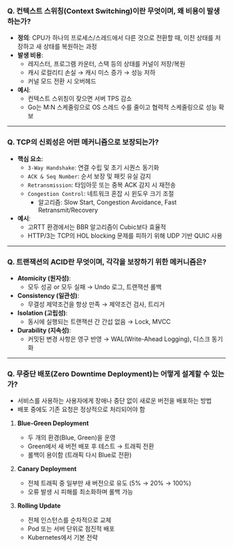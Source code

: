 ### Q. 컨텍스트 스위칭(Context Switching)이란 무엇이며, 왜 비용이 발생하는가?

- **정의**: CPU가 하나의 프로세스/스레드에서 다른 것으로 전환할 때, 이전 상태를 저장하고 새 상태를 복원하는 과정
- **발생 비용**:
  - 레지스터, 프로그램 카운터, 스택 등의 상태를 커널이 저장/복원
  - 캐시 로컬리티 손실 → 캐시 미스 증가 → 성능 저하
  - 커널 모드 전환 시 오버헤드
- **예시**:
  - 컨텍스트 스위칭이 잦으면 서버 TPS 감소
  - Go는 M:N 스케줄링으로 OS 스레드 수를 줄이고 협력적 스케줄링으로 성능 확보

---

### Q. TCP의 신뢰성은 어떤 메커니즘으로 보장되는가?

- **핵심 요소**:
  - `3-Way Handshake`: 연결 수립 및 초기 시퀀스 동기화
  - `ACK & Seq Number`: 순서 보장 및 패킷 유실 감지
  - `Retransmission`: 타임아웃 또는 중복 ACK 감지 시 재전송
  - `Congestion Control`: 네트워크 혼잡 시 윈도우 크기 조절
    - 알고리즘: Slow Start, Congestion Avoidance, Fast Retransmit/Recovery
- **예시**:
  - 고RTT 환경에서는 BBR 알고리즘이 Cubic보다 효율적
  - HTTP/3는 TCP의 HOL blocking 문제를 피하기 위해 UDP 기반 QUIC 사용

---

### Q. 트랜잭션의 ACID란 무엇이며, 각각을 보장하기 위한 메커니즘은?

- **Atomicity (원자성)**:
  - 모두 성공 or 모두 실패 → Undo 로그, 트랜잭션 롤백
- **Consistency (일관성)**:
  - 무결성 제약조건을 항상 만족 → 제약조건 검사, 트리거
- **Isolation (고립성)**:
  - 동시에 실행되는 트랜잭션 간 간섭 없음 → Lock, MVCC
- **Durability (지속성)**:
  - 커밋된 변경 사항은 영구 반영 → WAL(Write-Ahead Logging), 디스크 동기화

 ---

 ### Q. 무중단 배포(Zero Downtime Deployment)는 어떻게 설계할 수 있는가?

  - 서비스를 사용하는 사용자에게 장애나 중단 없이 새로운 버전을 배포하는 방법
  - 배포 중에도 기존 요청은 정상적으로 처리되어야 함

1. **Blue-Green Deployment**
   - 두 개의 환경(Blue, Green)을 운영
   - Green에서 새 버전 배포 후 테스트 → 트래픽 전환
   - 롤백이 용이함 (트래픽 다시 Blue로 전환)

2. **Canary Deployment**
   - 전체 트래픽 중 일부만 새 버전으로 유도 (5% → 20% → 100%)
   - 오류 발생 시 피해를 최소화하며 롤백 가능

3. **Rolling Update**
   - 전체 인스턴스를 순차적으로 교체
   - Pod 또는 서버 단위로 점진적 배포
   - Kubernetes에서 기본 전략
